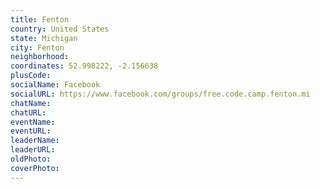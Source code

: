 ```yaml
---
title: Fenton
country: United States
state: Michigan
city: Fenton
neighborhood: 
coordinates: 52.998222, -2.156638
plusCode:
socialName: Facebook
socialURL: https://www.facebook.com/groups/free.code.camp.fenton.mi
chatName:
chatURL:
eventName:
eventURL:
leaderName:
leaderURL:
oldPhoto: 
coverPhoto:
---
```

